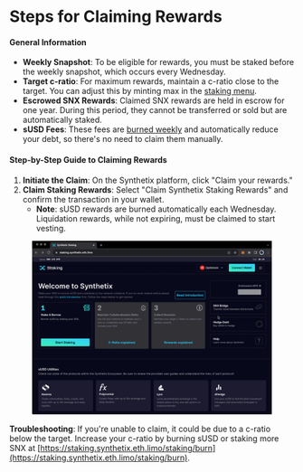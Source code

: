 # Steps for Claiming Rewards

#### General Information

* **Weekly Snapshot**: To be eligible for rewards, you must be staked before the weekly snapshot, which occurs every Wednesday.
* **Target c-ratio**: For maximum rewards, maintain a c-ratio close to the target. You can adjust this by minting max in the [staking menu](https://staking.synthetix.io/staking).
* **Escrowed SNX Rewards**: Claimed SNX rewards are held in escrow for one year. During this period, they cannot be transferred or sold but are automatically staked.
* **sUSD Fees**: These fees are [burned weekly](https://blog.synthetix.io/the-schedar-release-fee-burn/) and automatically reduce your debt, so there's no need to claim them manually.

#### Step-by-Step Guide to Claiming Rewards

1. **Initiate the Claim**: On the Synthetix platform, click "Claim your rewards."
2. **Claim Staking Rewards**: Select "Claim Synthetix Staking Rewards" and confirm the transaction in your wallet.
   * **Note**: sUSD rewards are burned automatically each Wednesday. Liquidation rewards, while not expiring, must be claimed to start vesting.

<figure><img src="../../.gitbook/assets/Claiminggif.gif" alt=""><figcaption></figcaption></figure>

**Troubleshooting**: If you're unable to claim, it could be due to a c-ratio below the target. Increase your c-ratio by burning sUSD or staking more SNX at [https://staking.synthetix.eth.limo/staking/burn](https://staking.synthetix.eth.limo/staking/burn).
